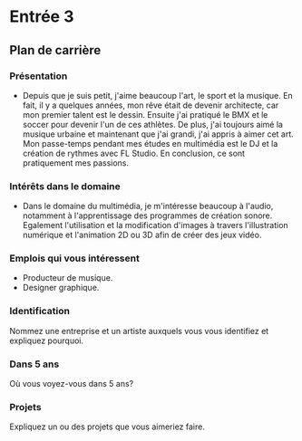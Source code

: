 # Entrée 3
## Plan de carrière

### Présentation

- Depuis que je suis petit, j'aime beaucoup l'art, le sport et la musique. En fait, il y a quelques années, mon rêve était de devenir architecte, car mon premier talent est le dessin. Ensuite j'ai pratiqué le BMX et le soccer pour devenir l'un de ces athlètes. De plus, j'ai toujours aimé la musique urbaine et maintenant que j'ai grandi, j'ai appris à aimer cet art. Mon passe-temps pendant mes études en multimédia est le DJ et la création de rythmes avec FL Studio. En conclusion, ce sont pratiquement mes passions.

### Intérêts dans le domaine

- Dans le domaine du multimédia, je m'intéresse beaucoup à l'audio, notamment à l'apprentissage des programmes de création sonore. Egalement l'utilisation et la modification d'images à travers l'illustration numérique et l'animation 2D ou 3D afin de créer des jeux vidéo.

### Emplois qui vous intéressent

- Producteur de musique.
- Designer graphique.

### Identification
Nommez une entreprise et un artiste auxquels vous vous identifiez et expliquez pourquoi. 

### Dans 5 ans
Où vous voyez-vous dans 5 ans? 

### Projets
Expliquez un ou des projets que vous aimeriez faire. 
